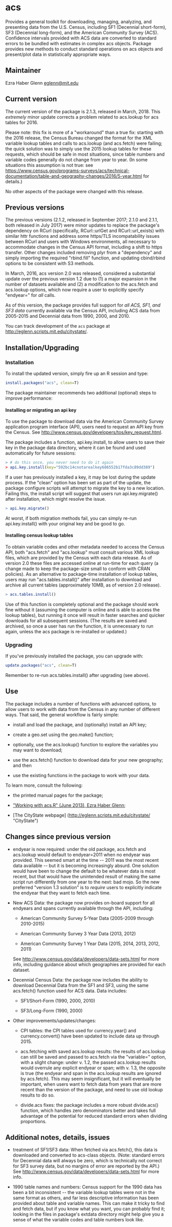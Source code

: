# acs

Provides a general toolkit for downloading, managing, analyzing, and
presenting data from the U.S. Census, including SF1 (Decennial
short-form), SF3 (Decennial long-form), and the American Community
Survey (ACS).  Confidence intervals provided with ACS data are
converted to standard errors to be bundled with estimates in complex
acs objects.  Package provides new methods to conduct standard
operations on acs objects and present/plot data in statistically
appropriate ways.  

## Maintainer

Ezra Haber Glenn <eglenn@mit.edu>

## Current version

The current version of the package is 2.1.3, released in March, 2018.
This *extremely* minor update corrects a problem related to acs.lookup
for acs tables for 2016.

Please note: this fix is more of a "workaround" than a true fix:
starting with the 2016 release, the Census Bureau changed the format
for the XML variable lookup tables and calls to acs.lookup (and
acs.fetch) were failing; the quick solution was to simply use the 2015
lookup tables for these requests, which should be safe in most
situations, since table numbers and variable codes generally do not
change from year to year.  (In some situations this assumption is not
true: see
https://www.census.gov/programs-surveys/acs/technical-documentation/table-and-geography-changes/2016/5-year.html
for details.)

No other aspects of the package were changed with this release.

## Previous versions

The previous versions (2.1.2, released in September 2017; 2.1.0 and
2.1.1, both released in July 2017) were minor updates to replace the
package's dependency on RCurl (specifically, RCurl::urlGet and
RCurl::url_exists) with similar httr functions and address some
https/TLS incompatability issues between RCurl and users with Windows
environments, all necessary to accommodate changes in the Census API
format, including a shift to https transfer.  Other changes included
removing plyr from a "dependency" and simply importing the required
"rbind.fill" function, and updating cbind/rbind options to be
consistent with S3 methods.

In March, 2016, acs version 2.0 was released, considered a substantial
update over the previous version 1.2 due to (1) a major expansion in
the number of datasets available and (2) a modification to the
acs.fetch and acs.lookup options, which now require a user to explicitly
specify "endyear=" for *all* calls.  

As of this version, the package provides full support for *all ACS,
SF1, and SF3 data* currently available via the Census API, including
ACS data from 2005-2015 and Decennial data from 1990, 2000, and 2010.
 
You can track development of the `acs` package at
http://eglenn.scripts.mit.edu/citystate/.


## Installation/Upgrading 
### Installation

To install the updated version, simply fire up an R session and type:

```R
install.packages("acs", clean=T)
```

The package maintainer recommends two additional (optional) steps to
improve performance:

#### Installing or migrating an api key

To use the package to download data via the American Community Survey
application program interface (API), users need to request an API key
from the Census.  See
http://www.census.gov/developers/tos/key_request.html.

The package includes a function, api.key.install, to allow users to
save their key in the package data directory, where it can be found
and used automatically for future sessions:

```R
> # do this once, you never need to do it again
> api.key.install(key="592bc14cnotarealkey686552b17fda3c89dd389")
```

If a user has previously installed a key, it may be lost during the
update process.  If the "clean" option has been set as part of the
update, the package configure scripts will attempt to migrate the key
to a new location.  Failing this, the install script will suggest that
users run api.key.migrate() after installation, which might resolve
the issue.  
```R
> api.key.migrate()
```

At worst, if both migration methods fail, you can simply re-run
api.key.install() with your original key and be good to go.

#### Installing census lookup tables

To obtain variable codes and other metadata needed to access the
Census API, both "acs.fetch" and "acs.lookup" must consult various XML
lookup files, which are provided by the Census with each data release.
As of version 2.0 these files are accessed online at run-time for each
query (a change made to keep the package-size small to conform with
CRAN policies).  As an alternative to package-time installation of
lookup tables, users may run "acs.tables.install()" after installation
to download and archive all current tables (approximately 10MB, as of
version 2.0 release).

```R
> acs.tables.install()
```

Use of this function is completely optional and the package should
work fine without it (assuming the computer is online and is able to
access the lookup tables), but running it once will result in faster
searches and quicker downloads for all subsequent sessions.  (The
results are saved and archived, so once a user has run the function,
it is unnecessary to run again, unless the acs package is re-installed
or updated.)


### Upgrading

If you've previously installed the package, you can upgrade with:

```R
update.packages("acs", clean=T)
```

Remember to re-run acs.tables.install() after upgrading (see above).

## Use

The package includes a number of functions with advanced options, to
allow users to work with data from the Census in any number of
different ways.  That said, the general workflow is fairly simple:

 + install and load the package, and (optionally) install an API key;

 + create a geo.set using the geo.make() function;

 + optionally, use the acs.lookup() function to explore the variables
   you may want to download;

 + use the acs.fetch() function to download data for your new
   geography; and then
 
 + use the existing functions in the package to work with your data.

To learn more, consult the following:

 + the printed manual pages for the package;

 + ["Working with acs.R" (June 2013), Ezra Haber Glenn](http://papers.ssrn.com/sol3/papers.cfm?abstract_id=2552524);

 + [The CityState webpage] (http://eglenn.scripts.mit.edu/citystate/ "CityState")


## Changes since previous version

 + endyear is now required: under the old package, acs.fetch and
   acs.lookup would default to endyear=2011 when no endyear was
   provided.  This seemed smart at the time -- 2011 was the most
   recent data available -- but it is becoming increasingly absurd.
   One solution would have been to change the default to be whatever
   data is most recent, but that would have the unintended result of
   making the same script run differently from one year to the next:
   bad mojo.  So the new preferred "version 1.3 solution" is to
   *require* users to explicitly indicate the endyear that they want
   to fetch each time.

 + New ACS Data: the package now provides on-board support for all
   endyears and spans currently available through the API, including:
     
    + American Community Survey 5-Year Data (2005-2009 through 2010-2015)
   
    + American Community Survey 3 Year Data (2013, 2012)

    + American Community Survey 1 Year Data (2015, 2014, 2013, 2012, 2011)

   See <http://www.census.gov/data/developers/data-sets.html> for more
   info, including guidance about which geographies are provided for
   each dataset.

 + Decennial Census Data: the package now includes the ability to
   download Decennial Data from the SF1 and SF3, using the same
   acs.fetch() function used for ACS data.  Data includes:

    + SF1/Short-Form (1990, 2000, 2010)

    + SF3/Long-Form (1990, 2000)

 + Other improvements/updates/changes:

   + CPI tables: the CPI tables used for currency.year() and
     currency.convert() have been updated to include data up
     through 2015.
 
   + acs.fetching with saved acs.lookup results: the results of
     acs.lookup can still be saved and passed to acs.fetch via the
     "variable=" option, with a slight change: under v. 1.2, the
     passed acs.lookup results would overrule any explicit endyear or
     span; with v. 1.3, the opposite is true (the endyear and span in
     the acs.lookup results are ignored by acs.fetch).  This may seem
     insignificant, but it will eventually be important, when users
     want to fetch data from years that are more recent than the
     version of the package, and need to use old lookup results to do
     so.

   + divide.acs fixes: the package includes a more robust divide.acs()
     function, which handles zero denominators better and takes full
     advantage of the potential for reduced standard errors when
     dividing proportions.

## Additional notes, details, issues

 + treatment of SF1/SF3 data: When fetched via acs.fetch(), this data
   is downloaded and converted to acs-class objects. (Note: standard
   errors for Decennial data will always be zero, which is technically
   not correct for SF3 survey data, but no margins of error are
   reported by the API.) See
   <http://www.census.gov/data/developers/data-sets.html>
   for more info.

 + 1990 table names and numbers: Census support for the 1990 data has
   been a bit inconsistent -- the variable lookup tables were not in
   the same format as others, and far less descriptive information has
   been provided about table and variable names.  This can make it
   tricky to find and fetch data, but if you know what you want, you
   can probably find it; looking in the files in package's extdata
   directory might help give you a sense of what the variable codes
   and table numbers look like.
